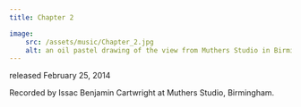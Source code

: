 ```yaml
---
title: Chapter 2

image:
    src: /assets/music/Chapter_2.jpg
    alt: an oil pastel drawing of the view from Muthers Studio in Birmingham with the city centre in the distance
---
```

released February 25, 2014

Recorded by Issac Benjamin Cartwright at Muthers Studio, Birmingham.